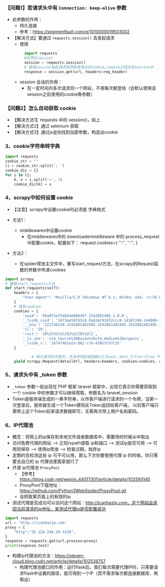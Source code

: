 ### 【问题1】若请求头中有 `Connection: keep-alive` 参数
- 此参数的作用：
    - 持久连接
    - 参考：https://segmentfault.com/q/1010000019503002
- 【解决方法】要通过 `requests.session()` 去发起请求
  - 使用
      ```python
        import requests 
        #实例化session
        session = requests.session()
        # 使用session发起请求来获取登录后的cookie,cookie已经存在session中
        response = session.get(url, headers=req_header)
      ```
  - session 会话的作用：
    - 在一定时间内多次请求同一个网站，不用每次都登陆（会默认使用该session之前使用的cookie等参数）
  
### 【问题2】怎么自动获取 cookie
- 【解决方法1】requests 中的 session()，如上
- 【解决方式2】通过 selenium 获取
- 【解决方式3】通过js逆向找到加密参数，构造出cookie

### 3、cookie字符串转字典
```python
import requests
cookie_str = ""
li = cookie_str.split('; ')
cookie_dic = {}
for i in li:
    k, v = i.split('=', 1)
    cookie_dic[k] = v
```

### 4、scrapy中如何设置 cookie
- 【注意】scrapy中设置cookie时必须是 字典格式
- 方法1：
    - middlewares中设置cookie
        - 在middlewares中的 downloadermiddleware 中的 process_request 中配置cookie，配置如下：
            request.cookies={
              '':'',
              '':'',
            }
    
- 方法2：
    - 在spider爬虫主文件中，重写start_request方法，在scrapy的Request函数的参数中传递cookies
```python
import scrapy
# 重载start_requests方法
def start_requests(self):
    headers = {
        "User-Agent": "Mozilla/5.0 (Windows NT 6.1; Win64; x64; rv:59.0) Gecko/20100101 Firefox/59.0"
    }
    # 指定cookies
    cookies = {
        'uuid': '66a0f5e7546b4e068497.1542881406.1.0.0',
        '_lxsdk_cuid': '1673ae5bfd3c8-0ab24c91d32ccc8-143d7240-144000-1673ae5bfd4c8',
        '__mta': '222746148.1542881402495.1542881402495.1542881402495.1',
        'ci': '20',
        'rvct': '20%2C92%2C282%2C281%2C1',
        '_lx_utm': 'utm_source%3DBaidu%26utm_medium%3Dorganic',
        '_lxsdk_s': '1674f401e2a-d02-c7d-438%7C%7C35'
    }

            # 再次请求到详情页，并且声明回调函数callback，dont_filter=True 不进行域名过滤，meta给回调函数传递数据
    yield scrapy.Request(detailUrl, headers=headers, cookies=cookies, callback=self.parse, meta={'myItem': item},  dont_filter=True)
```

### 5、请求头中有 _token 参数
- `_token` 参数一般出现在 PHP 框架 laravel 框架中，出现它表示你需要获取到一个 cookie 中的参数才可以继续爬取，参数名为 laravel_session
- Token是服务端生成的一串字符串，以作客户端进行请求的一个令牌，当第一次登录后，服务器生成一个Token便将此Token返回给客户端，
  以后客户端只需带上这个Token前来请求数据即可，无需再次带上用户名和密码。

### 6、IP代理池
- 概念：将网上的ip保存到本地文件或者数据库中，需要用的时候从中取出
- 访问免费代理的网站 —> 正则/xpath提取 ip和端口 —> 测试ip是否可用 —> 可用则保存 —> 使用ip爬虫 —> 检查过期，抛弃ip
- 定期的去检测这些 ip 可不可以用，那么下次你要使用代理 ip 的时候，你只需要去自己的 ip 代理池里面拿就行了
- 开源 ip代理池 `ProxyPool`
    - 【参考】https://blog.csdn.net/weixin_44517301/article/details/103393145
    - ProxyPool下载地址：https://github.com/Python3WebSpider/ProxyPool.git
    - 会抓取某页面上的有效的ip
- 测试代理是否成功可以访问这个网站：http://icanhazip.com，这个网站会返回当前请求的ip地址，来测试代理ip是否配置成功
```python
import requests
url = 'http://icanhazip.com'
proxy = {
    "http":"35.224.248.29:3128",
}
response = requests.get(url,proxies=proxy)
print(response.text)
```
- 构建ip代理池的方法：https://steven-cloud.blog.csdn.net/article/details/102538757
  - 构建代理池接口的作用：运行flask后，我们每次需要代理IP时，只需要请求flask中设置的路径，就可得到一个IP（而️不需求每次都连接数据库，再取出）